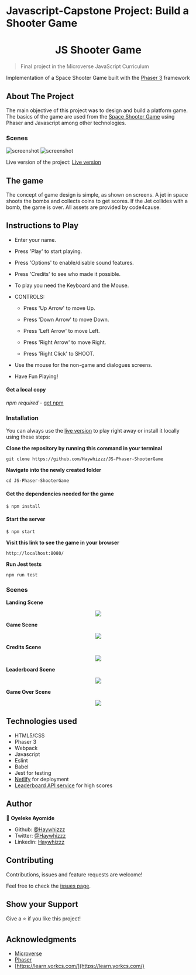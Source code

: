 # Javascript-Capstone Project: Build a Shooter Game

<h1 align="center">
  JS Shooter Game
</h1>

> Final project in the Microverse JavaScript Curriculum

Implementation of a Space Shooter Game built with the [Phaser 3](https://phaser.io/phaser3) framework

## About The Project

The main objective of this project was to design and build a platform game. The basics of the game are used from the [Space Shooter Game](https://learn.yorkcs.com/category/tutorials/gamedev/phaser-3/build-a-space-shooter-with-phaser-3/) using Phaser and Javascript among other technologies.

### Scenes

![screenshot](./assets/Welcome.png)
![screenshot](./assets/gamescene.png)

Live version of the project: [Live version]()

## The game

The concept of game design is simple, as shown on screens. A jet in space shoots the bombs and collects coins to get scores. If the Jet collides with a bomb, the game is over. All assets are provided by code4cause.

## Instructions to Play

- Enter your name.

- Press 'Play' to start playing.

- Press 'Options' to enable/disable sound features.

- Press 'Credits' to see who made it possible.

- To play you need the Keyboard and the Mouse.

- CONTROLS:

  - Press 'Up Arrow' to move Up.

  - Press 'Down Arrow' to move Down.

  - Press 'Left Arrow' to move Left.

  - Press 'Right Arrow' to move Right.

  - Press 'Right Click' to SHOOT.

- Use the mouse for the non-game and dialogues screens.

- Have Fun Playing!

#### Get a local copy

_npm required_ - [get npm](https://www.npmjs.com/get-npm)

### Installation

You can always use the [live version](https://nervous-mcnulty-6b379e.netlify.app/) to play right away or install it locally using these steps:

**Clone the repository by running this command in your terminal**

```
git clone https://github.com/Haywhizzz/JS-Phaser-ShooterGame
```

**Navigate into the newly created folder**

```
cd JS-Phaser-ShooterGame
```

#### Get the dependencies needed for the game

`$ npm install`

#### Start the server

`$ npm start`

**Visit this link to see the game in your browser**

```
http://localhost:8080/
```

**Run Jest tests**

```
npm run test
```
### Scenes

**Landing Scene**

<p align="center">
  <img src="./src/assets/landing-scene.PNG">
</p>

**Game Scene**

<p align="center">
  <img src="./src/assets/game-scene.png">
</p>

**Credits Scene**

<p align="center">
  <img src="./src/assets/credits-scene.png">
</p>

**Leaderboard Scene**

<p align="center">
  <img src="./src/assets/leaderboard-scene.png">
</p>

**Game Over Scene**

<p align="center">
  <img src="./src/assets/game-over-scene.png">
</p>

## Technologies used

- HTML5/CSS
- Phaser 3
- Webpack
- Javascript
- Eslint
- Babel
- Jest for testing
- [Netlify](https://www.netlify.com/) for deployment
- [Leaderboard API service](https://www.notion.so/Leaderboard-API-service-24c0c3c116974ac49488d4eb0267ade3) for high scores

## Author

👤 **Oyeleke Ayomide**

- Github: [@Haywhizzz](https://github.com/Haywhizzz)
- Twitter: [@Haywhizzz](https://twitter.com/Haywhizzz)
- Linkedin: [Haywhizzz](https://www.linkedin.com/in/oyelekeayomide)

## Contributing

Contributions, issues and feature requests are welcome!

Feel free to check the [issues page](https://github.com/Haywhizzz/JS-Phaser-ShooterGame/issues).

## Show your Support

Give a ⭐️ if you like this project!

## Acknowledgments

- [Microverse](https://www.microverse.org/)
- [Phaser](https://phaser.io/)
- [https://learn.yorkcs.com/](https://learn.yorkcs.com/)